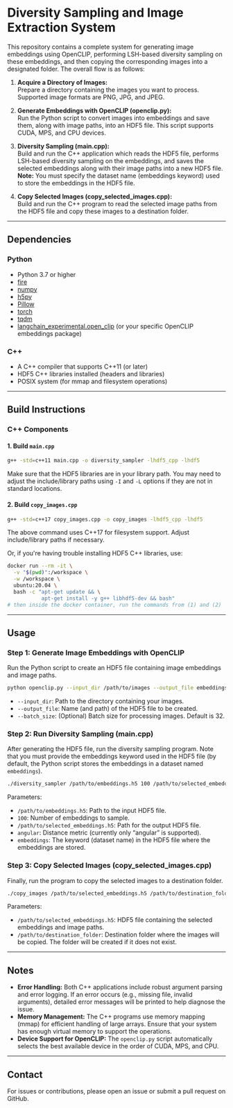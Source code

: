 # Diversity Sampling and Image Extraction System

This repository contains a complete system for generating image embeddings using OpenCLIP, performing LSH-based diversity sampling on these embeddings, and then copying the corresponding images into a designated folder. The overall flow is as follows:

1. **Acquire a Directory of Images:**  
   Prepare a directory containing the images you want to process. Supported image formats are PNG, JPG, and JPEG.

2. **Generate Embeddings with OpenCLIP (openclip.py):**  
   Run the Python script to convert images into embeddings and save them, along with image paths, into an HDF5 file. This script supports CUDA, MPS, and CPU devices.

3. **Diversity Sampling (main.cpp):**  
   Build and run the C++ application which reads the HDF5 file, performs LSH-based diversity sampling on the embeddings, and saves the selected embeddings along with their image paths into a new HDF5 file.  
   **Note:** You must specify the dataset name (embeddings keyword) used to store the embeddings in the HDF5 file.

4. **Copy Selected Images (copy_selected_images.cpp):**  
   Build and run the C++ program to read the selected image paths from the HDF5 file and copy these images to a destination folder.

---

## Dependencies

### Python
- Python 3.7 or higher
- [fire](https://pypi.org/project/fire/)
- [numpy](https://pypi.org/project/numpy/)
- [h5py](https://pypi.org/project/h5py/)
- [Pillow](https://pypi.org/project/Pillow/)
- [torch](https://pypi.org/project/torch/)
- [tqdm](https://pypi.org/project/tqdm/)
- [langchain_experimental.open_clip](https://github.com/huggingface/open_clip) (or your specific OpenCLIP embeddings package)

### C++
- A C++ compiler that supports C++11 (or later)
- HDF5 C++ libraries installed (headers and libraries)
- POSIX system (for mmap and filesystem operations)

---

## Build Instructions

### C++ Components

#### 1. Build `main.cpp`
```bash
g++ -std=c++11 main.cpp -o diversity_sampler -lhdf5_cpp -lhdf5
```

Make sure that the HDF5 libraries are in your library path. You may need to adjust the include/library paths using `-I` and `-L` options if they are not in standard locations.

#### 2. Build `copy_images.cpp`
```bash
g++ -std=c++17 copy_images.cpp -o copy_images -lhdf5_cpp -lhdf5
```
The above command uses C++17 for filesystem support. Adjust include/library paths if necessary.

Or, if you're having trouble installing HDF5 C++ libraries, use:
```bash
docker run --rm -it \
  -v "$(pwd)":/workspace \
  -w /workspace \
  ubuntu:20.04 \
  bash -c "apt-get update && \
           apt-get install -y g++ libhdf5-dev && bash"
# then inside the docker container, run the commands from (1) and (2)
```

---

## Usage

### Step 1: Generate Image Embeddings with OpenCLIP

Run the Python script to create an HDF5 file containing image embeddings and image paths.
```bash
python openclip.py --input_dir /path/to/images --output_file embeddings.h5 --batch_size 32
```
- `--input_dir`: Path to the directory containing your images.
- `--output_file`: Name (and path) of the HDF5 file to be created.
- `--batch_size`: (Optional) Batch size for processing images. Default is 32.

### Step 2: Run Diversity Sampling (main.cpp)

After generating the HDF5 file, run the diversity sampling program. Note that you must provide the embeddings keyword used in the HDF5 file (by default, the Python script stores the embeddings in a dataset named `embeddings`).
```bash
./diversity_sampler /path/to/embeddings.h5 100 /path/to/selected_embeddings.h5 angular embeddings
```
Parameters:
- `/path/to/embeddings.h5`: Path to the input HDF5 file.
- `100`: Number of embeddings to sample.
- `/path/to/selected_embeddings.h5`: Path for the output HDF5 file.
- `angular`: Distance metric (currently only “angular” is supported).
- `embeddings`: The keyword (dataset name) in the HDF5 file where the embeddings are stored.

### Step 3: Copy Selected Images (copy_selected_images.cpp)

Finally, run the program to copy the selected images to a destination folder.
```bash
./copy_images /path/to/selected_embeddings.h5 /path/to/destination_folder
```
Parameters:
- `/path/to/selected_embeddings.h5`: HDF5 file containing the selected embeddings and image paths.
- `/path/to/destination_folder`: Destination folder where the images will be copied. The folder will be created if it does not exist.

---

## Notes
- **Error Handling:** Both C++ applications include robust argument parsing and error logging. If an error occurs (e.g., missing file, invalid arguments), detailed error messages will be printed to help diagnose the issue.
- **Memory Management:** The C++ programs use memory mapping (mmap) for efficient handling of large arrays. Ensure that your system has enough virtual memory to support the operations.
- **Device Support for OpenCLIP:** The `openclip.py` script automatically selects the best available device in the order of CUDA, MPS, and CPU.

---

## Contact

For issues or contributions, please open an issue or submit a pull request on GitHub.


